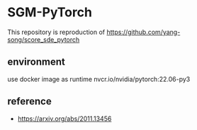 # SGM-PyTorch

This repository is reproduction of https://github.com/yang-song/score_sde_pytorch

## environment
use docker image as runtime
nvcr.io/nvidia/pytorch:22.06-py3

## reference
- https://arxiv.org/abs/2011.13456
